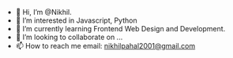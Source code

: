 - 👋 Hi, I’m @Nikhil.
- 👀 I’m interested in Javascript, Python
- 🌱 I’m currently learning Frontend Web Design and Development.
- 💞️ I’m looking to collaborate on ... 
- 📫 How to reach me email: nikhilpahal2001@gmail.com
<!---
Nikhil-pahal-js/Nikhil-pahal-js is a ✨ special ✨ repository because its `README.md` (this file) appears on your GitHub profile.
You can click the Preview link to take a look at your changes.
--->
